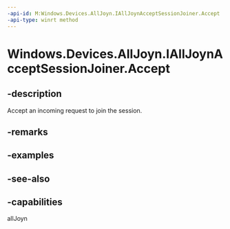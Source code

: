 ```yaml
---
-api-id: M:Windows.Devices.AllJoyn.IAllJoynAcceptSessionJoiner.Accept
-api-type: winrt method
---
```


<!-- Method syntax
public void Accept()
-->

# Windows.Devices.AllJoyn.IAllJoynAcceptSessionJoiner.Accept

## -description
Accept an incoming request to join the session.

## -remarks

## -examples

## -see-also


## -capabilities
allJoyn